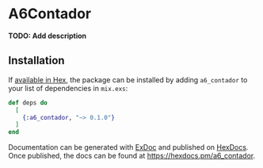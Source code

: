 # A6Contador

**TODO: Add description**

## Installation

If [available in Hex](https://hex.pm/docs/publish), the package can be installed
by adding `a6_contador` to your list of dependencies in `mix.exs`:

```elixir
def deps do
  [
    {:a6_contador, "~> 0.1.0"}
  ]
end
```

Documentation can be generated with [ExDoc](https://github.com/elixir-lang/ex_doc)
and published on [HexDocs](https://hexdocs.pm). Once published, the docs can
be found at <https://hexdocs.pm/a6_contador>.

